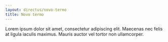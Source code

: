 ```yaml
---
layout: directus/novo-termo
title: Novo termo
---
```


Lorem ipsum dolor sit amet, consectetur adipiscing elit. Maecenas nec felis at ligula iaculis maximus. Mauris auctor vel tortor non ullamcorper.
